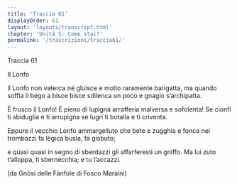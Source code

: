 ```yaml
---
title: 'Traccia 61'
displayOrder: 61
layout: 'layouts/transcript.html'
chapter: 'Unità 5: Come stai?'
permalink: '/trascrizioni/traccia61/'
---
```


Traccia 61

Il Lonfo

Il Lonfo non vaterca né gluisce
e molto raramente barigatta,
ma quando soffia il bego a bisce bisce
sdilenca un poco e gnagio s’archipatta.

È frusco il Lonfo! È pieno di lupigna
arrafferia malversa e sofolenta!
Se cionfi ti sbiduglia e ti arrupigna
se lugri ti botalla e ti criventa.

Eppure il vecchio Lonfo ammargelluto
che bete e zugghia e fonca nei trombazzi
fa lègica busìa, fa gisbuto;

e quasi quasi in segno di sberdazzi
gli affarferesti un gniffo. Ma lui zuto
t’alloppa, ti sbernecchia; e tu l’accazzi.


(da Gnòsi delle Fànfole di Fosco Maraini)
